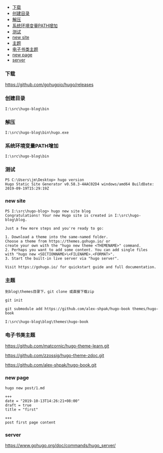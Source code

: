

<!-- TOC -->

- [下载](#下载)
- [创建目录](#创建目录)
- [解压](#解压)
- [系统环境变量PATH增加](#系统环境变量path增加)
- [测试](#测试)
- [new site](#new-site)
- [主题](#主题)
- [电子书类主题](#电子书类主题)
- [new page](#new-page)
- [server](#server)

<!-- /TOC -->

### 下载

https://github.com/gohugoio/hugo/releases



### 创建目录

    I:\src\hugo-blog\bin

### 解压

    I:\src\hugo-blog\bin\hugo.exe

### 系统环境变量PATH增加

    I:\src\hugo-blog\bin

### 测试

    PS C:\Users\jm\Desktop> hugo version
    Hugo Static Site Generator v0.58.3-4AAC02D4 windows/amd64 BuildDate: 2019-09-19T15:29:19Z


### new site

    PS I:\src\hugo-blog> hugo new site blog
    Congratulations! Your new Hugo site is created in I:\src\hugo-blog\blog.

    Just a few more steps and you're ready to go:

    1. Download a theme into the same-named folder.
    Choose a theme from https://themes.gohugo.io/ or
    create your own with the "hugo new theme <THEMENAME>" command.
    2. Perhaps you want to add some content. You can add single files
    with "hugo new <SECTIONNAME>\<FILENAME>.<FORMAT>".
    3. Start the built-in live server via "hugo server".

    Visit https://gohugo.io/ for quickstart guide and full documentation.

### 主题

    到blog\themes目录下，git clone 或直接下载zip

    git init
    
    git submodule add https://github.com/alex-shpak/hugo-book themes/hugo-book

    I:\src\hugo-blog\blog\themes\hugo-book

### 电子书类主题

https://github.com/matcornic/hugo-theme-learn.git

https://github.com/zzossig/hugo-theme-zdoc.git

https://github.com/alex-shpak/hugo-book.git

### new page

```
hugo new post/1.md
```

```
+++
date = "2019-10-13T14:26:21+08:00"
draft = true
title = "first"

+++
post first page content
```

### server

https://www.gohugo.org/doc/commands/hugo_server/





